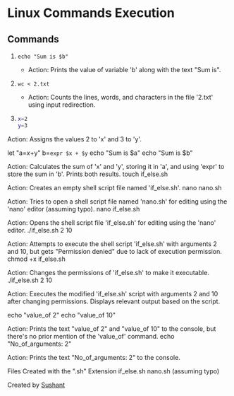 # Linux Commands Execution

## Commands

1. `echo "Sum is $b"`
   - Action: Prints the value of variable 'b' along with the text "Sum is".

2. `wc < 2.txt`
   - Action: Counts the lines, words, and characters in the file '2.txt' using input redirection.

3. ```bash
   x=2
   y=3


Action: Assigns the values 2 to 'x' and 3 to 'y'.


let "a=$x+$y"
b=`expr $x + $y`
echo "Sum is $a"
echo "Sum is $b"


Action: Calculates the sum of 'x' and 'y', storing it in 'a', and using 'expr' to store the sum in 'b'. Prints both results.
touch if_else.sh

Action: Creates an empty shell script file named 'if_else.sh'.
nano nano.sh

Action: Tries to open a shell script file named 'nano.sh' for editing using the 'nano' editor (assuming typo).
nano if_else.sh

Action: Opens the shell script file 'if_else.sh' for editing using the 'nano' editor.
./if_else.sh 2 10

Action: Attempts to execute the shell script 'if_else.sh' with arguments 2 and 10, but gets "Permission denied" due to lack of execution permission.
chmod +x if_else.sh

Action: Changes the permissions of 'if_else.sh' to make it executable.
./if_else.sh 2 10

Action: Executes the modified 'if_else.sh' script with arguments 2 and 10 after changing permissions. Displays relevant output based on the script.




echo "value_of 2"
echo "value_of 10"


Action: Prints the text "value_of 2" and "value_of 10" to the console, but there's no prior mention of the 'value_of' command.
echo "No_of_arguments: 2"

Action: Prints the text "No_of_arguments: 2" to the console.


Files Created with the ".sh" Extension
if_else.sh
nano.sh (assuming typo)

Created by [Sushant](https://github.com/07Sushant)
